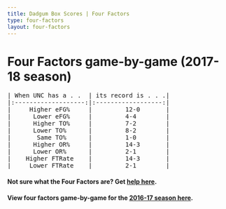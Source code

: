 ```yaml
---
title: Dadgum Box Scores | Four Factors
type: four-factors
layout: four-factors
---
```


# Four Factors game-by-game (2017-18 season)

<pre class="huffman stilwata">
| When UNC has a . .  | its record is . . .|
|:-------------------:|:------------------:|
|     Higher eFG%     |         12-0       |
|      Lower eFG%     |         4-4        |
|      Higher TO%     |         7-2        |
|      Lower TO%      |         8-2        |
|       Same TO%      |         1-0        |
|      Higher OR%     |         14-3       |
|      Lower OR%      |         2-1        |
|    Higher FTRate    |         14-3       |
|     Lower FTRate    |         2-1        |
</pre>

#### Not sure what the Four Factors are? Get [help here](https://cbbstatshelp.com/four-factors/intro/).

#### View four factors game-by-game for the [2016-17 season here](/four-factors-16-17).